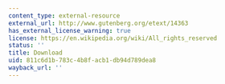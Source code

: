 ```yaml
---
content_type: external-resource
external_url: http://www.gutenberg.org/etext/14363
has_external_license_warning: true
license: https://en.wikipedia.org/wiki/All_rights_reserved
status: ''
title: Download
uid: 811c6d1b-783c-4b8f-acb1-db94d789dea8
wayback_url: ''
---
```

